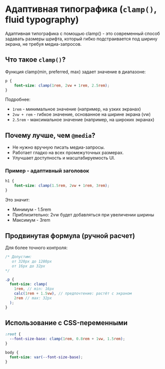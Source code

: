 # Адаптивная типографика (`clamp()`, fluid typography)

Адаптивная типографика с помощью clamp() - это современный способ задавать размеры шрифта,
который гибко подстраивается под ширину экрана, не требуя медиа-запросов.

## Что такое `clamp()`?

Функция clamp(min, preferred, max) задает значение в диапазоне:

```css
p {
    font-size: clamp(1rem, 2vw + 1rem, 2.5rem);
}
```

Подробнее:

* `1rem` - минимальное значение (например, на узких экранах)
* `2vw + rem` - гибкое значение, основанное на ширине экрана (vw)
* `2.5rem` - максимальное значение (например, на широких экранах)

## Почему лучше, чем `@media`?

* Не нужно вручную писать медиа-запросы.
* Работает гладко на всех промежуточных размерах.
* Улучшает доступность и масштабируемость UI.

### Пример - адаптивный заголовок

```css
h1 {
    font-size: clamp(1.5rem, 2vw + 1rem, 3rem);
}
```

Это значит:

* Минимум - 1.5rem
* Приблизительно: 2vw будет добавляться при увеличении ширины
* Максимум - 3rem

## Продвинутая формула (ручной расчет)

Для более точного контроля:

```scss
/* Допустим: 
   от 320px до 1280px
   от 16px до 32px
*/

.p {
  font-size: clamp(
    1rem, // min: 16px
    calc(1rem + 1.5vw), // предпочтение: растёт с экраном
    2rem // max: 32px
  );
}
```

## Использование с CSS-переменными

```scss
:root {
  --font-size-base: clamp(1rem, 0.8rem + 1vw, 1.5rem);
}

body {
  font-size: var(--font-size-base);
}
```